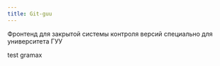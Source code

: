 ```yaml
---
title: Git-guu
---
```


Фронтенд для закрытой системы контроля версий специально для университета ГУУ 

test gramax


